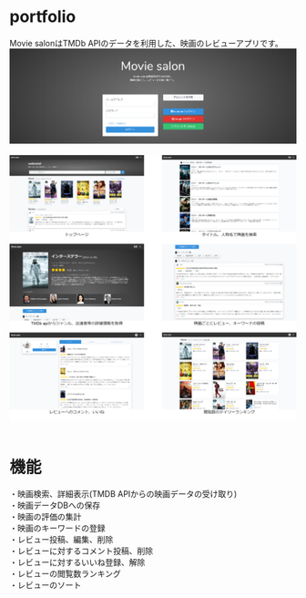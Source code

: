 # portfolio
Movie salonはTMDb APIのデータを利用した、映画のレビューアプリです。<br>
![aaaa](https://github.com/Tomoya-Naganawa/portfolio/blob/images/app_screenshot1.png)<br><br>
![aaaa](https://github.com/Tomoya-Naganawa/portfolio/blob/images/app_screenshots.jpg)<br><br>

# 機能
・映画検索、詳細表示(TMDB APIからの映画データの受け取り)<br>
・映画データDBへの保存<br>
・映画の評価の集計<br>
・映画のキーワードの登録<br>
・レビュー投稿、編集、削除<br>
・レビューに対するコメント投稿、削除<br>
・レビューに対するいいね登録、解除<br>
・レビューの閲覧数ランキング<br>
・レビューのソート<br>      

